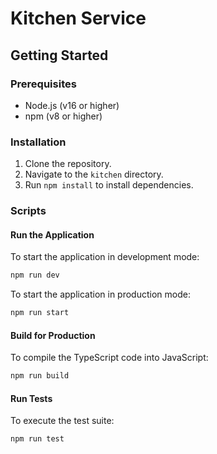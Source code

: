 # Kitchen Service

## Getting Started

### Prerequisites

- Node.js (v16 or higher)
- npm (v8 or higher)

### Installation

1. Clone the repository.
2. Navigate to the `kitchen` directory.
3. Run `npm install` to install dependencies.

### Scripts

#### Run the Application

To start the application in development mode:

```bash
npm run dev
```

To start the application in production mode:

```bash
npm run start
```

#### Build for Production

To compile the TypeScript code into JavaScript:

```bash
npm run build
```

#### Run Tests

To execute the test suite:

```bash
npm run test
```
